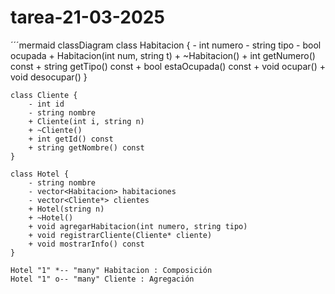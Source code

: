 # tarea-21-03-2025
´´´mermaid 
classDiagram
    class Habitacion {
        - int numero
        - string tipo
        - bool ocupada
        + Habitacion(int num, string t)
        + ~Habitacion()
        + int getNumero() const
        + string getTipo() const
        + bool estaOcupada() const
        + void ocupar()
        + void desocupar()
    }

    class Cliente {
        - int id
        - string nombre
        + Cliente(int i, string n)
        + ~Cliente()
        + int getId() const
        + string getNombre() const
    }

    class Hotel {
        - string nombre
        - vector<Habitacion> habitaciones
        - vector<Cliente*> clientes
        + Hotel(string n)
        + ~Hotel()
        + void agregarHabitacion(int numero, string tipo)
        + void registrarCliente(Cliente* cliente)
        + void mostrarInfo() const
    }

    Hotel "1" *-- "many" Habitacion : Composición
    Hotel "1" o-- "many" Cliente : Agregación
